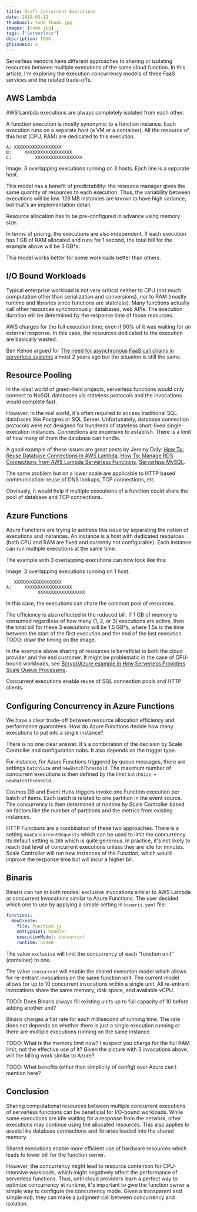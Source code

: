 ```yaml
---
title: Draft Concurrent Executions
date: 2019-03-12
thumbnail: todo_thumb.jpg
images: [todo.jpg]
tags: ["Serverless"]
description: TODO.
ghissueid: x
---
```


Serverless vendors have different approaches to sharing or isolating resources between multiple executions of the same cloud function. In this article, I'm exploring the execution concurrency  models of three FaaS services and the related trade-offs.

## AWS Lambda

AWS Lambda executions are always completely isolated from each other.

A function execution is mostly synonymic to a function instance. Each execution runs on a separate host (a VM or a container). All the resource of this host (CPU, RAM) are dedicated to this execution.

```
A: XXXXXXXXXXXXXXXXXX
B:     XXXXXXXXXXXXXXXXXX
C:         XXXXXXXXXXXXXXXXXX
```

<figcapture>Image: 3 overlapping executions running on 3 hosts. Each line is a separate host.</figcapture>

This model has a benefit of predictability: the resource manager gives the same quantity of resources to each execution. Thus, the variability between executions will be low. 128 MB instances are known to have high variance, but that's an implementation detail.

Resource allocation has to be pre-configured in advance using memory size.

In terms of pricing, the executions are also independent. If each execution has 1 GB of RAM allocated and runs for 1 second, the total bill for the example above will be 3 GB*s.

This model works better for some workloads better than others.

## I/O Bound Workloads

Typical enterprise workload is not very critical neither to CPU (not much computation other than serialization and conversions), nor to RAM (mostly runtime and libraries since functions are stateless). Many functions actually call other resources synchronously: databases, web APIs. The execution duration will be determined by the response time of those resources.

AWS charges for the full execution time, even if 90% of it was waiting for an external response. In this case, the resources dedicated to the execution are basically wasted. 

Ben Kehoe argued for [The need for asynchronous FaaS call chains in serverless systems](https://read.acloud.guru/the-need-for-asynchronous-rpc-architecture-in-serverless-systems-ff168f1c8785) almost 2 years ago but the situation is still the same.

## Resource Pooling

In the ideal world of green-field projects, serverless functions would only connect to NoSQL databases via stateless protocols and the invocations would complete fast. 

However, in the real world, it's often required to access traditional SQL databases like Postgres or SQL Server. Unfortunately, database connection protocols were not designed for hundreds of stateless short-lived single-execution instances. Connections are expensive to establish. There is a limit of how many of them the database can handle.

A good example of these issues are great posts by Jeremy Daly: [How To: Reuse Database Connections in AWS Lambda](https://www.jeremydaly.com/reuse-database-connections-aws-lambda/), [How To: Manage RDS Connections from AWS Lambda Serverless Functions](https://www.jeremydaly.com/manage-rds-connections-aws-lambda/), [Serverless MySQL](https://github.com/jeremydaly/serverless-mysql).

The same problem but on a lower scale are applicable to HTTP based communication: reuse of DNS lookups, TCP connections, etc.

Obviously, it would help if multiple executions of a function could share the pool of database and TCP connections. 

## Azure Functions

Azure Functions are trying to address this issue by separating the notion of executions and instances. An instance is a host with dedicated resources (both CPU and RAM are fixed and currently not configurable). Each instance can run multiple executions at the same time.

The example with 3 overlapping executions can now look like this:

Image: 3 overlapping executions running on 1 host.

```
   XXXXXXXXXXXXXXXXXX
A:     XXXXXXXXXXXXXXXXXX
            XXXXXXXXXXXXXXXXXX
```

In this case, the executions can share the common pool of resources. 

The efficiency is also reflected in the reduced bill. If 1 GB of memory is consumed regardless of how many (1, 2, or 3) executions are active, then the total bill for these 3 executions will be 1.5 GB*s, where 1.5s is the time between the start of the first execution and the end of the last execution. TODO: draw the timing on the image.

In the example above sharing of resources is beneficial to both the cloud provider and the end customer. It might be problematic in the case of CPU-bound workloads, see [Bcrypt/Azure example in How Serverless Providers Scale Queue Processing](https://blog.binaris.com/from-0-to-1000-instances/#azure-2).

Concurrent executions enable reuse of SQL connection pools and HTTP clients.

## Configuring Concurrency in Azure Functions

We have a clear trade-off between resource allocation efficiency and performance guarantees. How do Azure Functions decide how many executions to put into a single instance? 

There is no one clear answer. It's a combination of the decision by Scale Controller and configuration nobs. It also depends on the trigger type.

For instance, for Azure Functions triggered by queue messages, there are settings `batchSize` and `newBatchThreshold`. The maximum number of concurrent executions is then defined by the limit `batchSize + newBatchThreshold`.

Cosmos DB and Event Hubs triggers invoke one Function execution per batch of items. Each batch is related to one partition in the event source. The concurrency is then determined at runtime by Scale Controller based on factors like the number of partitions and the metrics from existing instances.

HTTP Functions are a combination of these two approaches. There is a setting `maxConcurrentRequests` which can be used to limit the concurrency. Its default setting is `200` which is quite generous. In practice, it's not likely to reach that level of concurrent executions unless they are idle for minutes. Scale Controller will run new instances of the Function, which would improve the response time but will incur a higher bill.

## Binaris

Binaris can run in both modes: exclusive invocations similar to AWS Lambda or concurrent invocations similar to Azure Functions. The user decided which one to use by applying a simple setting in `binaris.yaml` file:

``` yaml
functions:
  NewCreate:
    file: function.js
    entrypoint: handler
    executionModel: concurrent
    runtime: node8
```

The value `exclusive` will limit the concurrency of each "function unit" (container) to one.

The value `concurrent` will enable the shared execution model which allows for re-entrant invocations on the same function unit. The current model allows for up to 10 concurrent invocations within a single unit. All re-entrant invocations share the same memory, disk space, and available vCPU.

TODO: Does Binaris always fill existing units up to full capacity of 10 before adding another unit?

Binaris charges a flat rate for each millisecond of running time. The rate does not depends on whether there is just a single execution running or there are multiple executions running on the same instance.

TODO: What is the memory limit now? I suspect you charge for the full RAM limit, not the effective use of it? Given the picture with 3 invocations above, will the billing work similar to Azure?

TODO: What benefits (other than simplicity of config) over Azure can I mention here?

## Conclusion

Sharing computational resources between multiple concurrent executions of serverless functions can be beneficial for I/O-bound workloads. While some executions are idle waiting for a response from the network, other executions may continue using the allocated resources. This also applies to assets like database connections and libraries loaded into the shared memory.

Shared executions enable more efficient use of hardware resources which leads to lower bill for the function owner.

However, the concurrency might lead to resource contention for CPU-intensive workloads, which might negatively affect the performance of serverless functions. Thus, until cloud providers learn a perfect way to optimize concurrency at runtime, it's important to give the function owner a simple way to configure the concurrency mode. Given a transparent and simple nob, they can make a judgment call between concurrency and isolation.